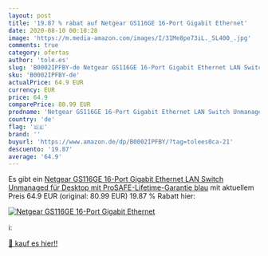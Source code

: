 ```yaml
---
layout: post
title: '19.87 % rabat auf Netgear GS116GE 16-Port Gigabit Ethernet'
date: 2020-08-10 00:10:28
image: 'https://m.media-amazon.com/images/I/31Me8pe73iL._SL400_.jpg'
comments: true
category: ofertas
author: 'tole.es'
slug: 'B0002IPFBY-de Netgear GS116GE 16-Port Gigabit Ethernet LAN Switch...'
sku: 'B0002IPFBY-de'
actualPrice: 64.9 EUR
currency: EUR
price: 64.9
comparePrice: 80.99 EUR
prodname: 'Netgear GS116GE 16-Port Gigabit Ethernet LAN Switch Unmanaged  für Desktop mit ProSAFE-Lifetime-Garantie  blau'
country: 'de'
flag: '🇩🇪'
brand: ''
buyurl: 'https://www.amazon.de/dp/B0002IPFBY/?tag=tolees0ca-21'
descuento: '19.87'
average: '64.9'
---
```


Es gibt ein [Netgear GS116GE 16-Port Gigabit Ethernet LAN Switch Unmanaged  für Desktop mit ProSAFE-Lifetime-Garantie  blau](https://www.amazon.de/dp/B0002IPFBY/?tag=tolees0ca-21) mit aktuellem Preis 64.9 EUR (original: 80.99 EUR) 19.87 % Rabatt hier:

[![Netgear GS116GE 16-Port Gigabit Ethernet](https://m.media-amazon.com/images/I/31Me8pe73iL._SL400_.jpg)](https://www.amazon.de/dp/B0002IPFBY/?tag=tolees0ca-21)

ℹ️:


[🛒 kauf es hier!!](https://www.amazon.de/dp/B0002IPFBY/?tag=tolees0ca-21)
